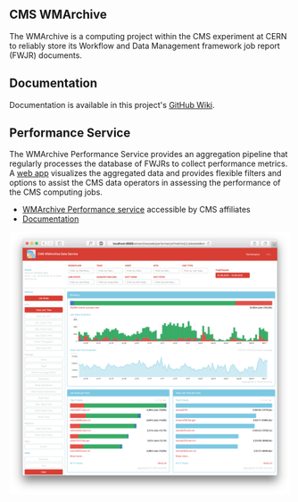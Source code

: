 ## CMS WMArchive

The WMArchive is a computing project within the CMS experiment at CERN to reliably store its Workflow and Data Management framework job report (FWJR) documents.

## Documentation

Documentation is available in this project's [GitHub Wiki](https://github.com/dmwm/WMArchive/wiki).

## Performance Service

The WMArchive Performance Service provides an aggregation pipeline that regularly processes the database of FWJRs to collect performance metrics. A [web app](https://cmsweb.cern.ch/wmarchive/web/performance) visualizes the aggregated data and provides flexible filters and options to assist the CMS data operators in assessing the performance of the CMS computing jobs.

- [WMArchive Performance service](https://cmsweb.cern.ch/wmarchive/web/performance) accessible by CMS affiliates
- [Documentation](https://github.com/knly/WMArchiveAggregation)

![WMArchive Performance service](https://github.com/knly/WMArchiveAggregation/blob/master/images/010/overview.png?raw=true)
